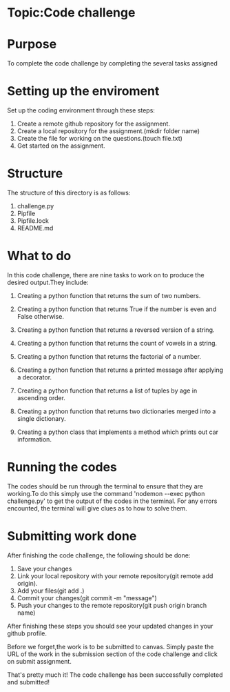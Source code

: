 # Topic:Code challenge

# Purpose
To complete the code challenge by completing the several tasks assigned


# Setting up the enviroment
Set up the coding environment through these steps:
 1. Create a remote github repository for the assignment.
 2. Create a local repository for the assignment.(mkdir folder name)
 3. Create the file for working on the questions.(touch file.txt)
 4. Get started on the assignment.


# Structure
The structure of this directory is as follows:
1. challenge.py
2. Pipfile
3. Pipfile.lock
4. README.md


# What to do
In this code challenge, there are nine tasks to work on to produce the desired output.They include:

1. Creating a python function that returns the sum of two numbers.

2. Creating a python function that returns True if the number is even and False otherwise.

3. Creating a python function that returns a reversed version of a string.

4. Creating a python function that returns the count of vowels in a string.

5. Creating a python function that returns the factorial of a number.

6. Creating a python function that returns a printed message after applying a decorator.

7. Creating a python function that returns a list of tuples by age in ascending order.

8. Creating a python function that returns two dictionaries merged into a single dictionary.

9. Creating a python class that implements a method which prints out car information.



# Running the codes
The codes should be run through the terminal to ensure that they are working.To do this simply use the command 'nodemon --exec python challenge.py' to get the output of the codes in the terminal. For any errors encounted, the terminal will give clues as to how to solve them. 


# Submitting work done
After finishing the code challenge, the following should be done:
1. Save your changes
2. Link your local repository with your remote repository(git remote add origin).
3. Add your files(git add .)
4. Commit your changes(git commit -m "message")
5. Push your changes to the remote repository(git push origin branch name)

After finishing these steps you should see your updated changes in your github profile.
 
Before we forget,the work is to be submitted to canvas. Simply paste the URL of the work in the submission section of the code challenge and click on submit assignment.

That's pretty much it! The code challenge has been successfully completed and submitted!
